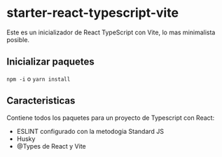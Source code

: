 # starter-react-typescript-vite

Este es un inicializador de React TypeScript con Vite, lo mas minimalista posible.

## Inicializar paquetes

`npm -i` o `yarn install`

## Caracteristicas

Contiene todos los paquetes para un proyecto de Typescript con React:

- ESLINT configurado con la metodogia Standard JS
- Husky
- @Types de React y Vite

